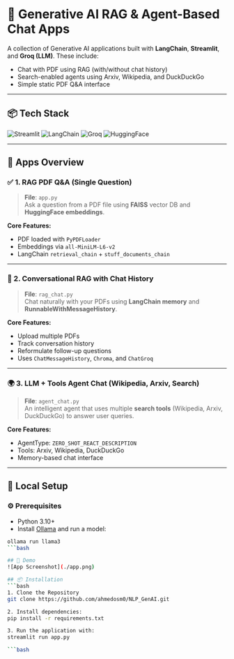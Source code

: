 # 🧠 Generative AI RAG & Agent-Based Chat Apps

A collection of Generative AI applications built with **LangChain**, **Streamlit**, and **Groq (LLM)**. These include:

- Chat with PDF using RAG (with/without chat history)
- Search-enabled agents using Arxiv, Wikipedia, and DuckDuckGo
- Simple static PDF Q&A interface

---

## 📦 Tech Stack

![Streamlit](https://img.shields.io/badge/Streamlit-FF4B4B?style=for-the-badge&logo=Streamlit&logoColor=white)
![LangChain](https://img.shields.io/badge/LangChain-00A67E?style=for-the-badge)
![Groq](https://img.shields.io/badge/Groq-0A0A0A?style=for-the-badge&logo=groq)
![HuggingFace](https://img.shields.io/badge/HuggingFace-FFD21F?style=for-the-badge&logo=huggingface&logoColor=black)

---

## 📂 Apps Overview

### ✅ 1. RAG PDF Q&A (Single Question)
> **File**: `app.py`  
Ask a question from a PDF file using **FAISS** vector DB and **HuggingFace embeddings**.

**Core Features:**
- PDF loaded with `PyPDFLoader`
- Embeddings via `all-MiniLM-L6-v2`
- LangChain `retrieval_chain` + `stuff_documents_chain`

---

### 🧠 2. Conversational RAG with Chat History
> **File**: `rag_chat.py`  
Chat naturally with your PDFs using **LangChain memory** and **RunnableWithMessageHistory**.

**Core Features:**
- Upload multiple PDFs
- Track conversation history
- Reformulate follow-up questions
- Uses `ChatMessageHistory`, `Chroma`, and `ChatGroq`

---

### 🌍 3. LLM + Tools Agent Chat (Wikipedia, Arxiv, Search)
> **File**: `agent_chat.py`  
An intelligent agent that uses multiple **search tools** (Wikipedia, Arxiv, DuckDuckGo) to answer user queries.

**Core Features:**
- AgentType: `ZERO_SHOT_REACT_DESCRIPTION`
- Tools: Arxiv, Wikipedia, DuckDuckGo
- Memory-based chat interface

---

## 🧪 Local Setup

### ⚙️ Prerequisites
- Python 3.10+
- Install [Ollama](https://ollama.com/) and run a model:
```bash
ollama run llama3
```bash

## 📸 Demo
![App Screenshot](./app.png)

## 📦 Installation
```bash
1. Clone the Repository
git clone https://github.com/ahmedosm0/NLP_GenAI.git

2. Install dependencies:
pip install -r requirements.txt

3. Run the application with:
streamlit run app.py

```bash